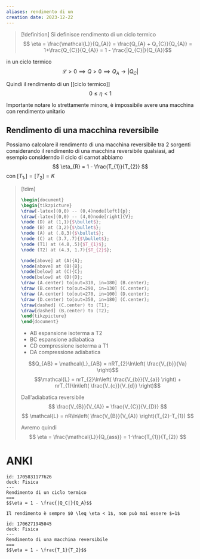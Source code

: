 ```yaml
---
aliases: rendimento di un 
creation date: 2023-12-22
---
```


>[!definition]
>Si definisce rendimento di un ciclo termico
>$$ \eta = \frac{\mathcal{L}}{Q_{A}} = \frac{Q_{A} + Q_{C}}{Q_{A}} = 1+\frac{Q_{C}}{Q_{A}} = 1 - \frac{|Q_{C}|}{Q_{A}}$$

in un ciclo termico
$$ \mathcal{L} > 0 \implies Q>0 \implies Q_{A} \to |Q_{C}| $$

Quindi il rendimento di un [[ciclo termico]]
$$ 0 \leq \eta < 1 $$

Importante notare lo strettamente minore, è impossibile avere una macchina con rendimento unitario

## Rendimento di una macchina reversibile
Possiamo calcolare il rendimento di una macchina reversibile tra 2 sorgenti considerando il rendimento di una macchina reversibile qualsiasi, ad esempio considerndo il ciclo di carnot abbiamo
$$ \eta_{R} = 1 - \frac{T_{1}}{T_{2}} $$
con $[T_{1},] = [T_{2}] = K$

>[!dim]
> ```tikz
>\begin{document}
>\begin{tikzpicture}
>\draw[-latex](0,0) -- (0,4)node[left]{p};
>\draw[-latex](0,0) -- (4,0)node[right]{V};
>\node (D) at (1,1){$\bullet$};
>\node (B) at (3,2){$\bullet$};
>\node (A) at (.8,3){$\bullet$};
>\node (C) at (3.7,.7){$\bullet$};
>\node (T1) at (4.8,.5){$T_{1}$};
>\node (T2) at (4.3, 1.7){$T_{2}$};
>
>\node[above] at (A){A};
>\node[above] at (B){B};
>\node[below] at (C){C};
>\node[below] at (D){D};
>\draw (A.center) to[out=310, in=180] (B.center);
>\draw (B.center) to[out=290, in=130] (C.center);
>\draw (A.center) to[out=270, in=100] (D.center);
>\draw (D.center) to[out=350, in=180] (C.center);
>\draw[dashed] (C.center) to (T1);
>\draw[dashed] (B.center) to (T2);
>\end{tikzpicture}
>\end{document}
>```
>- AB espansione isoterma a T2
>- BC espansione adiabatica
>- CD compressione isoterma a T1
>- DA compressione adiabatica
>
>$$Q_{AB} = \mathcal{L}_{AB} = nRT_{2}\ln\left( \frac{V_{b}}{Va} \right)$$
>$$\mathcal{L} = nrT_{2}\ln\left( \frac{V_{b}}{V_{a}}  \right) + nrT_{1}\ln\left( \frac{V_{c}}{V_{d}} \right)$$
>
>Dall'adiabatica reversibile
>$$ \frac{V_{B}}{V_{A}} = \frac{V_{C}}{V_{D}} $$
>$$ \mathcal{L} = nR\ln\left( \frac{V_{B}}{V_{A}} \right)(T_{2}-T_{1}) $$
>
>Avremo quindi
>$$ \eta = \frac{\mathcal{L}}{Q_{ass}} = 1-\frac{T_{1}}{T_{2}} $$

# ANKI

```anki
id: 1705831177626
deck: Fisica
---
Rendimento di un ciclo termico
===
$$\eta = 1 - \frac{|Q_C|}{Q_A}$$

Il rendimento è sempre $0 \leq \eta < 1$, non può mai essere $=1$
```



```anki
id: 1706271945045
deck: Fisica
---
Rendimento di una macchina reversibile
===
$$\eta = 1 - \frac{T_1}{T_2}$$
```
